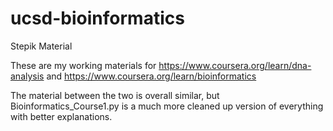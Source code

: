 # ucsd-bioinformatics
Stepik Material

These are my working materials for https://www.coursera.org/learn/dna-analysis and https://www.coursera.org/learn/bioinformatics

The material between the two is overall similar, but Bioinformatics_Course1.py is a much more cleaned up version of everything with better explanations. 
